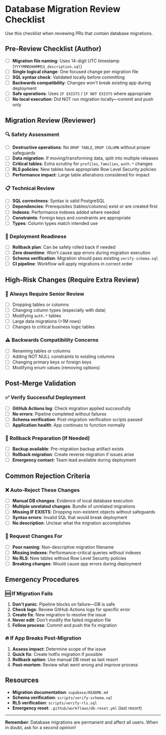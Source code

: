 # Database Migration Review Checklist

Use this checklist when reviewing PRs that contain database migrations.

## Pre-Review Checklist (Author)

- [ ] **Migration file naming**: Uses 14-digit UTC timestamp (`YYYYMMDDHHMMSS_description.sql`)
- [ ] **Single logical change**: One focused change per migration file
- [ ] **SQL syntax check**: Validated locally before committing
- [ ] **Backwards compatibility**: Changes won't break existing app during deployment
- [ ] **Safe operations**: Uses `IF EXISTS` / `IF NOT EXISTS` where appropriate
- [ ] **No local execution**: Did NOT run migration locally—commit and push only

## Migration Review (Reviewer)

### 🔍 Safety Assessment
- [ ] **Destructive operations**: No `DROP TABLE`, `DROP COLUMN` without proper safeguards
- [ ] **Data migration**: If moving/transforming data, split into multiple releases
- [ ] **Critical tables**: Extra scrutiny for `profiles`, `families`, `auth.*` changes
- [ ] **RLS policies**: New tables have appropriate Row Level Security policies
- [ ] **Performance impact**: Large table alterations considered for impact

### 📋 Technical Review
- [ ] **SQL correctness**: Syntax is valid PostgreSQL
- [ ] **Dependencies**: Prerequisites (tables/columns) exist or are created first
- [ ] **Indexes**: Performance indexes added where needed
- [ ] **Constraints**: Foreign keys and constraints are appropriate
- [ ] **Types**: Column types match intended use

### 🚦 Deployment Readiness
- [ ] **Rollback plan**: Can be safely rolled back if needed
- [ ] **Zero downtime**: Won't cause app errors during migration execution
- [ ] **Schema verification**: Migration should pass existing `verify-schema.sql`
- [ ] **CI pipeline**: Workflow will apply migrations in correct order

## High-Risk Changes (Require Extra Review)

### 🚨 Always Require Senior Review
- [ ] Dropping tables or columns
- [ ] Changing column types (especially with data)
- [ ] Modifying `auth.*` tables
- [ ] Large data migrations (>1M rows)
- [ ] Changes to critical business logic tables

### ⚠️ Backwards Compatibility Concerns
- [ ] Renaming tables or columns
- [ ] Adding NOT NULL constraints to existing columns
- [ ] Changing primary keys or foreign keys
- [ ] Modifying enum values (removing options)

## Post-Merge Validation

### ✅ Verify Successful Deployment
- [ ] **GitHub Actions log**: Check migration applied successfully
- [ ] **No errors**: Pipeline completed without failures
- [ ] **Schema verification**: Post-migration verification scripts passed
- [ ] **Application health**: App continues to function normally

### 🔄 Rollback Preparation (If Needed)
- [ ] **Backup available**: Pre-migration backup artifact exists
- [ ] **Rollback migration**: Create reverse migration if issues arise
- [ ] **Emergency contact**: Team lead available during deployment

## Common Rejection Criteria

### ❌ Auto-Reject These Changes
- [ ] **Manual DB changes**: Evidence of local database execution
- [ ] **Multiple unrelated changes**: Bundle of unrelated migrations
- [ ] **Missing IF EXISTS**: Dropping non-existent objects without safeguards
- [ ] **Syntax errors**: Invalid SQL that would break deployment
- [ ] **No description**: Unclear what the migration accomplishes

### 🤔 Request Changes For
- [ ] **Poor naming**: Non-descriptive migration filename
- [ ] **Missing indexes**: Performance-critical queries without indexes
- [ ] **No RLS**: New tables without Row Level Security policies
- [ ] **Breaking changes**: Would cause app errors during deployment

## Emergency Procedures

### 🆘 If Migration Fails
1. **Don't panic**: Pipeline blocks on failure—DB is safe
2. **Check logs**: Review GitHub Actions logs for specific error
3. **Create fix**: New migration to resolve the issue
4. **Never edit**: Don't modify the failed migration file
5. **Follow process**: Commit and push the fix migration

### 🔥 If App Breaks Post-Migration
1. **Assess impact**: Determine scope of the issue
2. **Quick fix**: Create hotfix migration if possible
3. **Rollback option**: Use manual DB reset as last resort
4. **Post-mortem**: Review what went wrong and improve process

## Resources

- **Migration documentation**: `supabase/README.md`
- **Schema verification**: `scripts/verify-schema.sql`
- **RLS verification**: `scripts/verify-rls.sql`
- **Emergency reset**: `.github/workflows/db-reset.yml` (last resort)

---

**Remember**: Database migrations are permanent and affect all users. When in doubt, ask for a second opinion!